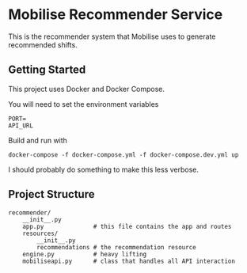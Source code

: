 # Mobilise Recommender Service

This is the recommender system that Mobilise uses to generate recommended shifts.

## Getting Started

This project uses Docker and Docker Compose.

You will need to set the environment variables

```
PORT=
API_URL
```

Build and run with

```
docker-compose -f docker-compose.yml -f docker-compose.dev.yml up
```

I should probably do something to make this less verbose.

## Project Structure

```
recommender/
    __init__.py
    app.py              # this file contains the app and routes
    resources/
        __init__.py
        recommendations # the recommendation resource
    engine.py           # heavy lifting
    mobiliseapi.py      # class that handles all API interaction
```
